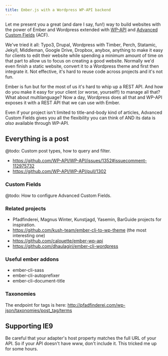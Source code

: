 ```yaml
---
title: Ember.js with a Wordpress WP-API backend
---
```


Let me present you a great (and dare I say, fun!) way to build websites with the power of Ember and Wordpress extended with [WP-API](http://wp-api.org/) and [Advanced Custom Fields](http://www.advancedcustomfields.com/) (ACF).

We've tried it all: Typo3, Drupal, Wordpress with Timber, Perch, Statamic, Jekyll, Middleman, Google Drive, Dropbox, anybox, anything to make it easy for clients to edit their website while spending a minimum amount of time on that part to allow us to focus on creating a good website. Normally we'd even finish a static website, convert it to a Wordpress theme and first then integrate it. Not effective, it's hard to reuse code across projects and it's not fun.

Ember is fun but for the most of us it's hard to whip up a REST API. And how do you make it easy for your client (or worse, yourself!) to manage all that? What about multilanguage? Now a day, Wordpress does all that and WP-API exposes it with a REST API that we can use with Ember.

Even if your project isn't limited to title-and-body kind of articles, Advanced Custom Fields gives you all the flexibility you can think of AND its data is _also_ available through WP-API.

## Everything is a post

@todo: Custom post types, how to query and filter.

- https://github.com/WP-API/WP-API/issues/1352#issuecomment-112975732
- https://github.com/WP-API/WP-API/pull/1302

### Custom Fields

@todo: How to configure Advanced Custom Fields.

### Related projects

- Pfadfinderei, Magnus Winter, Kunstjagd, Yasemin, BarGuide projects for inspiration.
- https://github.com/kush-team/ember-cli-to-wp-theme (the most interesting one)
- https://github.com/calouette/ember-wp-api
- https://github.com/dhaulagiri/ember-cli-wordpress

### Useful ember addons

- ember-cli-sass
- ember-cli-autoprefixer
- ember-cli-document-title

### Taxonomies

The endpoint for tags is here: http://pfadfinderei.com/wp-json/taxonomies/post_tag/terms

## Supporting IE9

Be careful that your adapter's host property matches the full URL of your API. So if your API doesn't have www, don't include it. This tricked me up for some hours.
